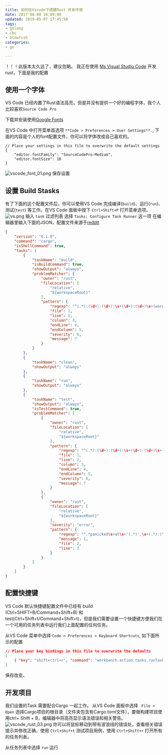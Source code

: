 ```yaml
---
title: 如何在Vscode下搭建Rust 开发环境
date: 2017-06-09 16:09:00
updated: 2019-05-07 17:45:58
tags: 
- golang
- cbc
- blowfish
categories: 
- go

---
```

！！！此版本太久远了，建议忽略。
我正在使用 [Ms Visual Studio Code](https://code.visualstudio.com/) 开发rust，下面是我的配置

## 使用一个字体

VS Code 已经内置了Rust语法高亮，但是并没有提供一个好的编程字体，我个人比较喜欢`Source Code Pro`

下载并安装使用[Google Fonts](https://www.google.com/fonts#UsePlace:use/Collection:Source+Code+Pro)

在VS Code 中打开菜单首选项 `**Code > Preferences > User Settings**.`, 下面的内容是个人的font配置文件，你可以将字体改成自己喜欢的。


<!--more-->


```
// Place your settings in this file to overwrite the default settings
{
    "editor.fontFamily": "SourceCodePro-Medium",
    "editor.fontSize": 18
}
```
![vscode_font_01.png][1]
保存设置

## 设置 Build Stasks

有了下面的这个配置文件后，你可以使用VS Code 完成编译(`build`)、运行(`run`)、测试(`test`) 等工作。在VS Code 面板中按下 `Ctrl+Shift+P` 打开菜单选项。
![vs.png][2]
输入 `task` 过滤列表
选择 `Tasks: Configure Task Runner` 这一项
在编辑器里输入下面的JSON，配置文件来源于[reddit](https://www.reddit.com/r/rust/comments/389d3o/visual_studio_code_rust_has_been_added_as_a/)

```JSON
{
    "version": "0.1.0",
    "command": "cargo",
    "isShellCommand": true,
    "tasks": [
        {
            "taskName": "build",
            "isBuildCommand": true,
            "showOutput": "always",
            "problemMatcher": {
                "owner": "rust",
                "fileLocation": [
                    "relative",
                    "${workspaceRoot}"
                ],
                "pattern": {
                    "regexp": "^(.*):(\d+):(\d+):\s+(\d+):(\d+)\s+(warning|error):\s+(.*)$",
                    "file": 1,
                    "line": 2,
                    "column": 3,
                    "endLine": 4,
                    "endColumn": 5,
                    "severity": 6,
                    "message": 7
                }
            }
        },
        {
            "taskName": "clean",
            "showOutput": "always"
        },
        {
            "taskName": "run",
            "showOutput": "always"
        },
        {
            "taskName": "test",
            "showOutput": "always",
            "isTestCommand": true,
            "problemMatcher": [
                {
                    "owner": "rust",
                    "fileLocation": [
                        "relative",
                        "${workspaceRoot}"
                    ],
                    "pattern": {
                        "regexp": "^(.*):(\d+):(\d+):\s+(\d+):(\d+)\s+(warning|error):\s+(.*)$",
                        "file": 1,
                        "line": 2,
                        "column": 3,
                        "endLine": 4,
                        "endColumn": 5,
                        "severity": 6,
                        "message": 7
                    }
                },
                {
                    "owner": "rust",
                    "fileLocation": [
                        "relative",
                        "${workspaceRoot}"
                    ],
                    "severity": "error",
                    "pattern": {
                        "regexp": "^.*panicked\s+at\s+'(.*)',\s+(.*):(\d+)$",
                        "message": 1,
                        "file": 2,
                        "line": 3
                    }
                }
            ]
        }
    ]
}
```

## 配置快捷键
VS Code 默认快捷键配置文件中已经有 build (Ctrl+SHIFT+B/Command+Shift+B) 和 test(Ctrl+Shift+t/Command+Shift+t)，但是我们需要设置一个快捷键方便我们在一个可用的任务列表中运行我们上面配置的任何任务。

从VS Code 菜单中选择 `Code > Preferences > Keyboard Shortcuts`, 如下面所示的配置
```json
// Place your key bindings in this file to overwrite the defaults
[
    { "key": "shift+ctrl+r", "command": "workbench.action.tasks.runTask" }
]
```
保存改变。

## 开发项目

我们设置的Task 需要配合Cargo 一起工作。 从VS Code 面板中选择 ` File > Open` 选择Cargo项目的根目录（文件夹包含有Cargo.toml文件），要做构建项目使用ctrl+ Shift + B，编辑器中将高亮显示语法错误和相关警告。
![vscode_rust_03.png][3]
你可以将鼠标移动到带有波浪线的错误处，查看相关错误提示并修改正确，使用 `Ctrl+Shif+t` 测试项目用例，使用 `Ctrl+Shift+r` 打开所有的任务列表。

从任务列表中选择 `run` 运行


  [1]: https://imgs.gnux.cn/usr/uploads/2017/06/2237656131.png
  [2]: https://imgs.gnux.cn/usr/uploads/2017/06/2779172012.png
  [3]: https://imgs.gnux.cn/usr/uploads/2017/06/3369769157.png